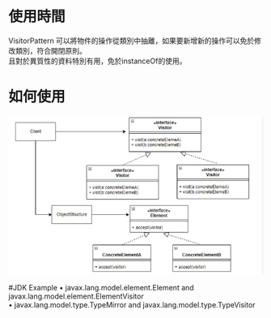 # 使用時間
VisitorPattern 可以將物件的操作從類別中抽離，如果要新增新的操作可以免於修改類別，符合開閉原則。  
且對於異質性的資料特別有用，免於instanceOf的使用。
# 如何使用
![VisitorPattern](VisitorPattern.jpg)

#JDK Example
• javax.lang.model.element.Element and javax.lang.model.element.ElementVisitor  
• javax.lang.model.type.TypeMirror and javax.lang.model.type.TypeVisitor